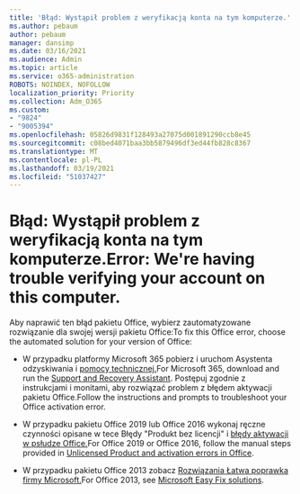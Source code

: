 ```yaml
---
title: 'Błąd: Wystąpił problem z weryfikacją konta na tym komputerze.'
ms.author: pebaum
author: pebaum
manager: dansimp
ms.date: 03/16/2021
ms.audience: Admin
ms.topic: article
ms.service: o365-administration
ROBOTS: NOINDEX, NOFOLLOW
localization_priority: Priority
ms.collection: Adm_O365
ms.custom:
- "9824"
- "9005394"
ms.openlocfilehash: 05826d9831f128493a27075d001891290ccb8e45
ms.sourcegitcommit: c08bed4071baa3bb5879496df3ed44fb828c8367
ms.translationtype: MT
ms.contentlocale: pl-PL
ms.lasthandoff: 03/19/2021
ms.locfileid: "51037427"
---
```

# <a name="error-were-having-trouble-verifying-your-account-on-this-computer"></a><span data-ttu-id="4f2a1-102">Błąd: Wystąpił problem z weryfikacją konta na tym komputerze.</span><span class="sxs-lookup"><span data-stu-id="4f2a1-102">Error: We're having trouble verifying your account on this computer.</span></span>

<span data-ttu-id="4f2a1-103">Aby naprawić ten błąd pakietu Office, wybierz zautomatyzowane rozwiązanie dla swojej wersji pakietu Office:</span><span class="sxs-lookup"><span data-stu-id="4f2a1-103">To fix this Office error, choose the automated solution for your version of Office:</span></span>

- <span data-ttu-id="4f2a1-104">W przypadku platformy Microsoft 365 pobierz i uruchom Asystenta odzyskiwania i [pomocy technicznej.](https://aka.ms/SaRA-OfficeActivation-Chat)</span><span class="sxs-lookup"><span data-stu-id="4f2a1-104">For Microsoft 365, download and run the [Support and Recovery Assistant](https://aka.ms/SaRA-OfficeActivation-Chat).</span></span> <span data-ttu-id="4f2a1-105">Postępuj zgodnie z instrukcjami i monitami, aby rozwiązać problem z błędem aktywacji pakietu Office.</span><span class="sxs-lookup"><span data-stu-id="4f2a1-105">Follow the instructions and prompts to troubleshoot your Office activation error.</span></span>

- <span data-ttu-id="4f2a1-106">W przypadku pakietu Office 2019 lub Office 2016 wykonaj ręczne czynności opisane w tece Błędy "Produkt bez licencji" i [błędy aktywacji w psłudze Office.](https://support.microsoft.com/office/0d23d3c0-c19c-4b2f-9845-5344fedc4380#bkmk_fixyourself)</span><span class="sxs-lookup"><span data-stu-id="4f2a1-106">For Office 2019 or Office 2016, follow the manual steps provided in [Unlicensed Product and activation errors in Office](https://support.microsoft.com/office/0d23d3c0-c19c-4b2f-9845-5344fedc4380#bkmk_fixyourself).</span></span>

- <span data-ttu-id="4f2a1-107">W przypadku pakietu Office 2013 zobacz [Rozwiązania Łatwa poprawka firmy Microsoft.](https://support.microsoft.com/topic/microsoft-easy-fix-solutions-have-been-discontinued-b0f4b5f9-3b5a-bd9e-d75d-d45e2f12e16c)</span><span class="sxs-lookup"><span data-stu-id="4f2a1-107">For Office 2013, see [Microsoft Easy Fix solutions](https://support.microsoft.com/topic/microsoft-easy-fix-solutions-have-been-discontinued-b0f4b5f9-3b5a-bd9e-d75d-d45e2f12e16c).</span></span>